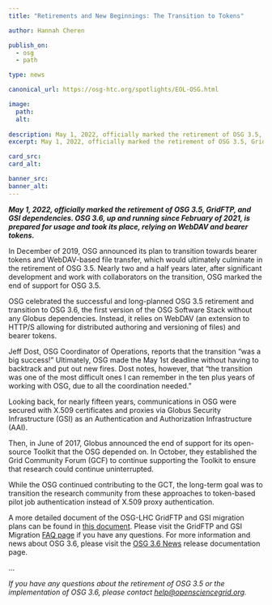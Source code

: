 ```yaml
---
title: "Retirements and New Beginnings: The Transition to Tokens"

author: Hannah Cheren

publish_on:
  - osg
  - path

type: news

canonical_url: https://osg-htc.org/spotlights/EOL-OSG.html

image:
  path: 
  alt: 
  
description: May 1, 2022, officially marked the retirement of OSG 3.5, GridFTP, and GSI dependencies. OSG 3.6, up and running since February of 2021, is prepared for usage and took its place, relying on WebDAV and bearer tokens.
excerpt: May 1, 2022, officially marked the retirement of OSG 3.5, GridFTP, and GSI dependencies. OSG 3.6, up and running since February of 2021, is prepared for usage and took its place, relying on WebDAV and bearer tokens.

card_src: 
card_alt: 

banner_src: 
banner_alt: 
---
```

  
  ***May 1, 2022, officially marked the retirement of OSG 3.5, GridFTP, and GSI dependencies. OSG 3.6, up and running since February of 2021, is prepared for usage and took its place, relying on WebDAV and bearer tokens.***
  
  In December of 2019, OSG announced its plan to transition towards bearer tokens and WebDAV-based file transfer, which would ultimately culminate in the retirement of OSG 3.5. Nearly two and a half years later, after significant development and work with collaborators on the transition, OSG marked the end of support for OSG 3.5.

  OSG celebrated the successful and long-planned OSG 3.5 retirement and transition to OSG 3.6, the first version of the OSG Software Stack without any Globus dependencies. Instead, it relies on WebDAV (an extension to HTTP/S allowing for distributed authoring and versioning of files) and bearer tokens. 

  Jeff Dost, OSG Coordinator of Operations, reports that the transition “was a big success!”  Ultimately, OSG made the May 1st deadline without having to backtrack and put out new fires. Dost notes, however,  that “the transition was one of the most difficult ones I can remember in the ten plus years of working with OSG, due to all the coordination needed.” 

  Looking back, for nearly fifteen years, communications in OSG were secured with X.509 certificates and proxies via Globus Security Infrastructure (GSI) as an Authentication and Authorization Infrastructure (AAI). 

  Then, in June of 2017, Globus announced the end of support for its open-source Toolkit that the OSG depended on. In October, they established the Grid Community Forum (GCF) to continue supporting the Toolkit to ensure that research could continue uninterrupted.

  While the OSG continued contributing to the GCT, the long-term goal was to transition the research community from these approaches to token-based pilot job authentication instead of X.509 proxy authentication. 

  A more detailed document of the OSG-LHC GridFTP and GSI migration plans can be found in [this document](https://docs.google.com/document/d/1DAFeAaUmHHVcJGZMTIDUtLs9koCruQRDY1sJq1opeNs/edit#heading=h.6f8tit251wrg). Please visit the GridFTP and GSI Migration [FAQ page](https://osg-htc.org/technology/policy/gridftp-gsi-migration/index.html) if you have any questions. For more information and news about OSG 3.6, please visit the [OSG 3.6 News](https://osg-htc.org/docs/release/osg-36/) release documentation page.
  
...

  *If you have any questions about the retirement of OSG 3.5 or the implementation of OSG 3.6, please contact help@opensciencegrid.org.*
